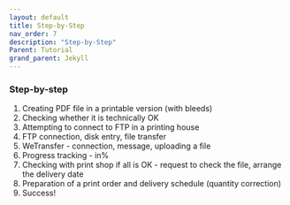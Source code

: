 ```yaml
---
layout: default
title: Step-by-Step
nav_order: 7
description: "Step-by-Step"
Parent: Tutorial
grand_parent: Jekyll
---
```


<!-- Example of another paragraph -->
### Step-by-step  

1. Creating PDF file in a printable version (with bleeds)  
2. Checking whether it is technically OK  
3. Attempting to connect to FTP in a printing house  
4. FTP connection, disk entry, file transfer  
5. WeTransfer - connection, message, uploading a file  
6. Progress tracking - in%
7. Checking with print shop if all is OK - request to check the file, arrange the delivery date
8. Preparation of a print order and delivery schedule (quantity correction)  
9. Success!